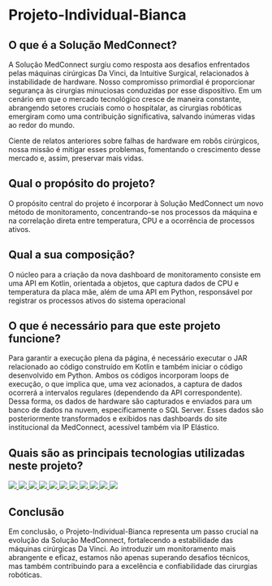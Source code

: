 # Projeto-Individual-Bianca

## O que é a Solução MedConnect?
A Solução MedConnect surgiu como resposta aos desafios enfrentados pelas máquinas cirúrgicas Da Vinci, da Intuitive Surgical, relacionados à instabilidade de hardware. Nosso compromisso primordial é proporcionar segurança às cirurgias minuciosas conduzidas por esse dispositivo. Em um cenário em que o mercado tecnológico cresce de maneira constante, abrangendo setores cruciais como o hospitalar, as cirurgias robóticas emergiram como uma contribuição significativa, salvando inúmeras vidas ao redor do mundo.

Ciente de relatos anteriores sobre falhas de hardware em robôs cirúrgicos, nossa missão é mitigar esses problemas, fomentando o crescimento desse mercado e, assim, preservar mais vidas.

## Qual o propósito do projeto?
O propósito central do projeto é incorporar à Solução MedConnect um novo método de monitoramento, concentrando-se nos processos da máquina e na correlação direta entre temperatura, CPU e a ocorrência de processos ativos.

## Qual a sua composição? 
O núcleo para a criação da nova dashboard de monitoramento consiste em uma API em Kotlin, orientada a objetos, que captura dados de CPU e temperatura da placa mãe, além de uma API em Python, responsável por registrar os processos ativos do sistema operacional

## O que é necessário para que este projeto funcione?
Para garantir a execução plena da página, é necessário executar o JAR relacionado ao código construído em Kotlin e também iniciar o código desenvolvido em Python. Ambos os códigos incorporam loops de execução, o que implica que, uma vez acionados, a captura de dados ocorrerá a intervalos regulares (dependendo da API correspondente). Dessa forma, os dados de hardware são capturados e enviados para um banco de dados na nuvem, especificamente o SQL Server. Esses dados são posteriormente transformados e exibidos nas dashboards do site institucional da MedConnect, acessível também via IP Elástico.

## Quais são as principais tecnologias utilizadas neste projeto?
<a href = ""> <img src="https://camo.githubusercontent.com/d63d473e728e20a286d22bb2226a7bf45a2b9ac6c72c59c0e61e9730bfe4168c/68747470733a2f2f696d672e736869656c64732e696f2f62616467652f48544d4c352d4533344632363f7374796c653d666f722d7468652d6261646765266c6f676f3d68746d6c35266c6f676f436f6c6f723d7768697465">
<a href = ""> <img src = "https://img.shields.io/badge/kotlin-%237F52FF.svg?style=for-the-badge&logo=kotlin&logoColor=white"> </a>
<a href = ""> <img src="https://camo.githubusercontent.com/93c855ae825c1757f3426f05a05f4949d3b786c5b22d0edb53143a9e8f8499f6/68747470733a2f2f696d672e736869656c64732e696f2f62616467652f4a6176615363726970742d3332333333303f7374796c653d666f722d7468652d6261646765266c6f676f3d6a617661736372697074266c6f676f436f6c6f723d463744463145">
<a href = ""> <img src="https://camo.githubusercontent.com/a4a4a017a5d519d7c4ce2a3cd3d2194fb7af4b1ca424850784565007c2acc7d8/68747470733a2f2f696d672e736869656c64732e696f2f62616467652f4d7953514c2d3030354338343f7374796c653d666f722d7468652d6261646765266c6f676f3d6d7973716c266c6f676f436f6c6f723d7768697465">
<a href = ""> <img src = "https://img.shields.io/badge/python-3670A0?style=for-the-badge&logo=python&logoColor=ffdd54"> </a>
<a href = ""> <img src = "https://img.shields.io/badge/r-%23276DC3.svg?style=for-the-badge&logo=r&logoColor=white"> </a>
<a href = ""> <img src = "https://img.shields.io/badge/PowerShell-%235391FE.svg?style=for-the-badge&logo=powershell&logoColor=white"> </a>
<a href = ""> <img src = "https://img.shields.io/badge/chart.js-F5788D.svg?style=for-the-badge&logo=chart.js&logoColor=white"> </a>
<a href = ""> <img src = "https://img.shields.io/badge/node.js-6DA55F?style=for-the-badge&logo=node.js&logoColor=white"> </a>
<a href = ""> <img src = "https://img.shields.io/badge/Trello-%23026AA7.svg?style=for-the-badge&logo=Trello&logoColor=white"> </a>
<a href = ""> <img src = "https://img.shields.io/badge/Slack-4A154B?style=for-the-badge&logo=slack&logoColor=white"> </a>

## Conclusão
Em conclusão, o Projeto-Individual-Bianca representa um passo crucial na evolução da Solução MedConnect, fortalecendo a estabilidade das máquinas cirúrgicas Da Vinci. Ao introduzir um monitoramento mais abrangente e eficaz, estamos não apenas superando desafios técnicos, mas também contribuindo para a excelência e confiabilidade das cirurgias robóticas. 



